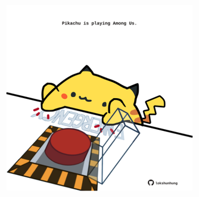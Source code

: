 <!-- built at 26/06/2022, 04:09:59 UTC -->
<p align="center">
  <img width="500" height="500" src="./ReadmeImage.svg">
</p>
